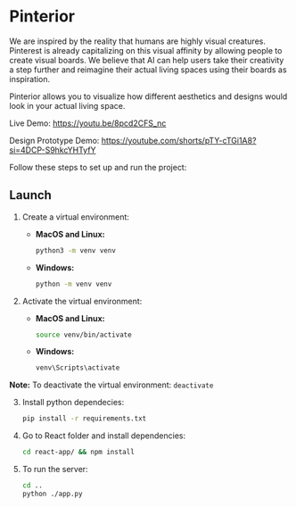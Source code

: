 # Pinterior
We are inspired by the reality that humans are highly visual creatures. Pinterest is already capitalizing on this visual affinity by allowing people to create visual boards. We believe that AI can help users take their creativity a step further and reimagine their actual living spaces using their boards as inspiration.

Pinterior allows you to visualize how different aesthetics and designs would look in your actual living space.

Live Demo: https://youtu.be/8pcd2CFS_nc

Design Prototype Demo: https://youtube.com/shorts/pTY-cTGi1A8?si=4DCP-S9hkcYHTyfY

Follow these steps to set up and run the project:

## Launch

1. Create a virtual environment:

   - **MacOS and Linux:**
     ```bash
     python3 -m venv venv
     ```
   - **Windows:**
     ```bash
     python -m venv venv
     ```

2. Activate the virtual environment:

   - **MacOS and Linux:**
     ```bash
     source venv/bin/activate
     ```
   - **Windows:**
     ```bash
     venv\Scripts\activate
     ```

**Note:** To deactivate the virtual environment:
`deactivate`

3. Install python dependecies:

   ```bash
   pip install -r requirements.txt
   ```
4. Go to React folder and install dependencies:
   ```bash
   cd react-app/ && npm install
   ```

4. To run the server:
   ```bash
   cd ..
   python ./app.py
   ```
